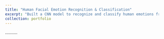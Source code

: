 ```yaml
---
title: "Human Facial Emotion Recognition & Classification"
excerpt: "Built a CNN model to recognize and classify human emotions from facial images as a part of a semester-long machine learning team project. The objective was to build and train a model that can identify the emotion of a person from its face. As a member of a five person team, I took charge of the data collection and preprocessing. Furthermore, I was responsible for the development, training, and evaluation of the CNN model.  <br/><img src='/images/Facial_recog.gif'>"
collection: portfolio
---
```


..........
